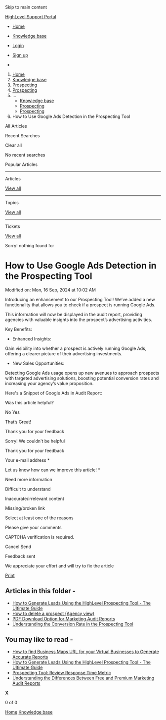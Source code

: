 Skip to main content

[ HighLevel Support Portal ](https://help.gohighlevel.com)

  * [ Home ](/support/home)
  * [ Knowledge base ](/support/solutions)

  * [Login](/support/login)
  * [Sign up](/support/signup)
  * 

  1. [Home](/support/home)
  2. [Knowledge base](/support/solutions)
  3. [Prospecting](/support/solutions/48000456113)
  4. [Prospecting](/support/solutions/folders/48000690261)
  5. ... 
     * [Knowledge base](/support/solutions)
     * [Prospecting](/support/solutions/48000456113)
     * [Prospecting](/support/solutions/folders/48000690261)
  6. How to Use Google Ads Detection in the Prospecting Tool

All  Articles 

Recent Searches

Clear all

No recent searches

Popular Articles

* * *

Articles

[View all](/support/search/solutions)

* * *

Topics

[View all](/support/search/topics)

* * *

Tickets

[View all](/support/search/tickets)

Sorry! nothing found for   

# How to Use Google Ads Detection in the Prospecting Tool

Modified on: Mon, 16 Sep, 2024 at 10:02 AM

Introducing an enhancement to our Prospecting Tool! We’ve added a new functionality that allows you to check if a prospect is running Google Ads. 

This information will now be displayed in the audit report, providing agencies with valuable insights into the prospect’s advertising activities. 

Key Benefits:

  * Enhanced Insights:

 Gain visibility into whether a prospect is actively running Google Ads, offering a clearer picture of their advertising investments.
  * New Sales Opportunities:

 Detecting Google Ads usage opens up new avenues to approach prospects with targeted advertising solutions, boosting potential conversion rates and increasing your agency’s value proposition.

Here's a Snippet of Google Ads in Audit Report:

Was this article helpful?

No  Yes 

That’s Great!

Thank you for your feedback

Sorry! We couldn't be helpful

Thank you for your feedback

Your e-mail address *

Let us know how can we improve this article! *

Need more information 

Difficult to understand 

Inaccurate/irrelevant content 

Missing/broken link 

Select at least one of the reasons 

Please give your comments 

CAPTCHA verification is required. 

Cancel  Send 

Feedback sent

We appreciate your effort and will try to fix the article

[Print](javascript:print\(\))

## Articles in this folder -

  * [How to Generate Leads Using the HighLevel Prospecting Tool - The Ultimate Guide](/support/solutions/articles/48001231875-how-to-generate-leads-using-the-highlevel-prospecting-tool-the-ultimate-guide)
  * [How to delete a prospect (Agency view)](/support/solutions/articles/155000000584-how-to-delete-a-prospect-agency-view-)
  * [PDF Download Option for Marketing Audit Reports](/support/solutions/articles/155000001065-pdf-download-option-for-marketing-audit-reports)
  * [Understanding the Conversion Rate in the Prospecting Tool](/support/solutions/articles/155000001355-understanding-the-conversion-rate-in-the-prospecting-tool)

## You may like to read -

  * [How to find Business Maps URL for your Virtual Businesses to Generate Accurate Reports](/support/solutions/articles/155000003716-how-to-find-business-maps-url-for-your-virtual-businesses-to-generate-accurate-reports)
  * [How to Generate Leads Using the HighLevel Prospecting Tool - The Ultimate Guide](/support/solutions/articles/48001231875-how-to-generate-leads-using-the-highlevel-prospecting-tool-the-ultimate-guide)
  * [Prospecting Tool: Review Response Time Metric](/support/solutions/articles/155000003208-prospecting-tool-review-response-time-metric)
  * [Understanding the Differences Between Free and Premium Marketing Audit Reports](/support/solutions/articles/155000002405-understanding-the-differences-between-free-and-premium-marketing-audit-reports)

**X**

0 of 0 []()

[Home](/support/home) [Knowledge base](/support/solutions)
